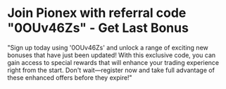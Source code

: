 # Join Pionex  with referral code "0OUv46Zs" - Get Last Bonus
"Sign up today using  '0OUv46Zs' and unlock a range of exciting new bonuses that have just been updated! With this exclusive code, you can gain access to special rewards that will enhance your trading experience right from the start. Don't wait—register now and take full advantage of these enhanced offers before they expire!"
